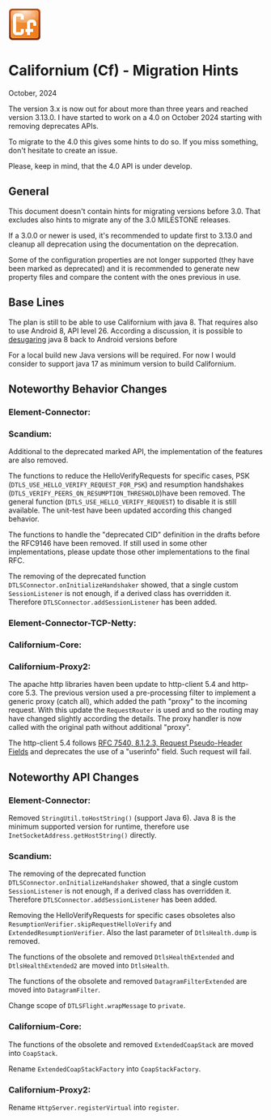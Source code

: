 ![Californium logo](cf_64.png)

# Californium (Cf) - Migration Hints

October, 2024

The version 3.x is now out for about more than three years and reached version 3.13.0.
I have started to work on a 4.0 on October 2024 starting with removing deprecates APIs.

To migrate to the 4.0 this gives some hints to do so. If you miss something, don't hesitate to create an issue.

Please, keep in mind, that the 4.0 API is under develop.

## General

This document doesn't contain hints for migrating versions before 3.0. That excludes also hints to migrate any of the 3.0 MILESTONE releases.

If a 3.0.0 or newer is used, it's recommended to update first to 3.13.0 and cleanup all deprecation using the documentation on the deprecation.

Some of the configuration properties are not longer supported (they have been marked as deprecated) and it is recommended to generate new property files and compare the content with the ones previous in use.

## Base Lines

The plan is still to be able to use Californium with java 8. 
That requires also to use Android 8, API level 26. According a discussion, it is possible to [desugaring](https://github.com/eclipse-californium/californium/issues/1664#issuecomment-1893991987) java 8 back to Android versions before

For a local build new Java versions will be required. For now I would consider to
support java 17 as minimum version to build Californium.

## Noteworthy Behavior Changes

### Element-Connector:

### Scandium:

Additional to the deprecated marked API, the implementation of the features are also removed.

The functions to reduce the HelloVerifyRequests for specific cases, PSK (`DTLS_USE_HELLO_VERIFY_REQUEST_FOR_PSK`) and resumption handshakes (`DTLS_VERIFY_PEERS_ON_RESUMPTION_THRESHOLD`)have been removed. The general function (`DTLS_USE_HELLO_VERIFY_REQUEST`) to disable it is still available. The unit-test have been updated according this changed behavior.

The functions to handle the "deprecated CID" definition in the drafts before the RFC9146 have been removed. If still used in some other implementations, please update those other implementations to the final RFC.

The removing of the deprecated function `DTLSConnector.onInitializeHandshaker` showed, that a single custom `SessionListener` is not enough, if a derived class has overridden it. Therefore `DTLSConnector.addSessionListener` has been added.

### Element-Connector-TCP-Netty:

### Californium-Core:

### Californium-Proxy2:

The apache http libraries haven been update to http-client 5.4 and http-core 5.3. The previous version used a pre-processing filter to implement a generic proxy (catch all), which added the path "proxy" to the incoming request. With this update the `RequestRouter` is used and so the routing may have changed slightly according the details. The proxy handler is now called with the original path without additional "proxy".

The http-client 5.4 follows [RFC 7540, 8.1.2.3, Request Pseudo-Header Fields](https://www.rfc-editor.org/rfc/rfc7540#section-8.1.2.3) and deprecates the use of a "userinfo" field. Such request will fail.

## Noteworthy API Changes

### Element-Connector:

Removed `StringUtil.toHostString()` (support Java 6). Java 8 is the minimum supported version for runtime, therefore use `InetSocketAddress.getHostString()` directly.

### Scandium:

The removing of the deprecated function `DTLSConnector.onInitializeHandshaker` showed, that a single custom `SessionListener` is not enough, if a derived class has overridden it. Therefore `DTLSConnector.addSessionListener` has been added.

Removing the HelloVerifyRequests for specific cases obsoletes also `ResumptionVerifier.skipRequestHelloVerify` and `ExtendedResumptionVerifier`. Also the last parameter of `DtlsHealth.dump` is removed.

The functions of the obsolete and removed `DtlsHealthExtended` and `DtlsHealthExtended2` are moved into
`DtlsHealth`.

The functions of the obsolete and removed `DatagramFilterExtended` are moved into
`DatagramFilter`.

Change scope of `DTLSFlight.wrapMessage` to `private`.

### Californium-Core:

The functions of the obsolete and removed `ExtendedCoapStack` are moved into
`CoapStack`.

Rename `ExtendedCoapStackFactory` into `CoapStackFactory`.

### Californium-Proxy2:

Rename `HttpServer.registerVirtual` into `register`.


